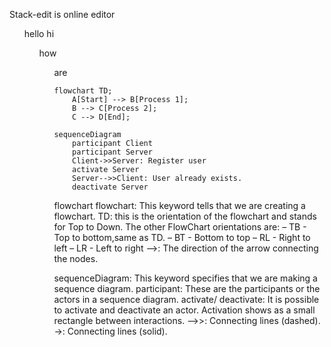Stack-edit is online editor

<ul> hello
hi
<ul> how 
<ul> are

```mermaid
flowchart TD;
    A[Start] --> B[Process 1];
    B --> C[Process 2];
    C --> D[End];
```

```mermaid
sequenceDiagram
    participant Client
    participant Server
    Client->>Server: Register user
    activate Server
    Server-->>Client: User already exists.
    deactivate Server

```

flowchart
flowchart: This keyword tells that we are creating a flowchart.
TD: this is the orientation of the flowchart and stands for Top to Down. The other FlowChart orientations are:
– TB - Top to bottom,same as TD.
– BT - Bottom to top
– RL - Right to left
– LR - Left to right
-->: The direction of the arrow connecting the nodes.

sequenceDiagram: This keyword specifies that we are making a sequence diagram.
participant: These are the participants or the actors in a sequence diagram.
activate/ deactivate: It is possible to activate and deactivate an actor. Activation shows as a small rectangle between interactions.
-->>: Connecting lines (dashed).
->: Connecting lines (solid).
